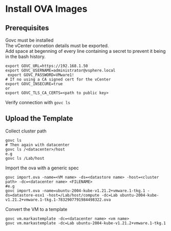 # Install OVA Images

## Prerequisites
Govc must be installed </br>
The vCenter connetion details must be exported.</br>
Add space at begenning of every line containing a secret to prevent it being in the bash history.
```
export GOVC_URL=https://192.168.1.50
export GOVC_USERNAME=administrator@vsphere.local
 export GOVC_PASSWORD=VMware1!
# If no using a CA signed cert for the vCenter
export GOVC_INSECURE=true
or
export GOVC_TLS_CA_CERTS=<path to public key>
```
Verify connection with `govc ls`

## Upload the Template
Collect cluster path
```
govc ls
# Then again with datacenter
govc ls /<datacenter>/host
e.g
govc ls /Lab/host
```

Import the ova with a generic spec
```
govc import.ova -name=<VM name> -ds=<datastore name> -host=<cluster path> -dc=<datacenter name> <FILENAME>
#e.g
govc import.ova -name=ubuntu-2004-kube-v1.21.2+vmware.1-tkg.1 -ds=datastore-esx1 -host=/Lab/host/compute -dc=Lab ubuntu-2004-kube-v1.21.2+vmware.1-tkg.1-7832907791984498322.ova
```

Convert the VM to a template
```
govc vm.markastemplate -dc=<datacenter name> <vm name>
govc vm.markastemplate -dc=Lab ubuntu-2004-kube-v1.21.2+vmware.1-tkg.1
```